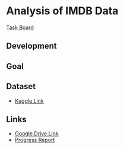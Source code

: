 # Analysis of IMDB Data

[Task Board](https://github.com/iamkahvi/imdb_recommendations/projects/1)
## Development


## Goal


## Dataset
* [Kaggle Link](https://www.kaggle.com/stefanoleone992/imdb-extensive-dataset?select=IMDb+names.csv)

## Links
* [Google Drive Link](https://drive.google.com/drive/u/0/folders/14Z0FPuoguIKqJ8lxTJ96gf3_WKs-5aS0)
* [Progress Report](https://docs.google.com/document/d/1xP51aPFJB_bmN3fUw5Ze4TF1SpFi4YZtzZVrdDl361o/edit)